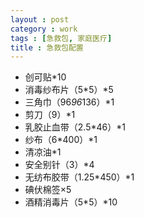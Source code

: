 ```yaml
---
layout : post
category : work
tags : [急救包, 家庭医疗]
title : 急救包配置
---
```


- 创可贴*10
- 消毒纱布片（5*5）*5
- 三角巾（96*96*136）*1
- 剪刀（9）*1
- 乳胶止血带（2.5*46）*1
- 纱布（6*400）*1
- 清凉油*1
- 安全别针（3）*4
- 无纺布胶带（1.25*450）*1
- 碘伏棉签×5
- 酒精消毒片（5*5）*10
